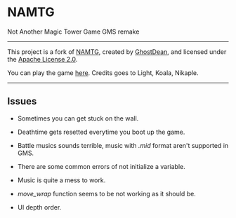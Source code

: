 # NAMTG
Not Another Magic Tower Game GMS remake

___

This project is a fork of [NAMTG](https://github.com/GhostDean/NAMTG), created by [GhostDean](https://github.com/GhostDean), and licensed under the [Apache License 2.0](LICENSE).

You can play the game [here](https://delicious-fruit.com/ratings/game_details.php?id=16098). Credits goes to Light, Koala, Nikaple.

___

## Issues
- Sometimes you can get stuck on the wall.
- Deathtime gets resetted everytime you boot up the game.
- Battle musics sounds terrible, music with *.mid* format aren't supported in GMS.

- There are some common errors of not initialize a variable.
- Music is quite a mess to work.
- *move_wrap* function seems to be not working as it should be.
- UI depth order.
